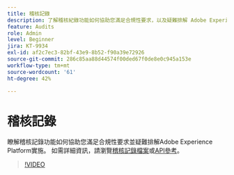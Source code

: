 ```yaml
---
title: 稽核記錄
description: 了解稽核紀錄功能如何協助您滿足合規性要求，以及疑難排解 Adobe Experience Platform 實施。
feature: Audits
role: Admin
level: Beginner
jira: KT-9934
exl-id: af2c7ec3-82bf-43e9-8b52-f90a39e72926
source-git-commit: 286c85aa88d44574f00ded67f0de8e0c945a153e
workflow-type: tm+mt
source-wordcount: '61'
ht-degree: 42%

---
```


# 稽核記錄

瞭解稽核記錄功能如何協助您滿足合規性要求並疑難排解Adobe Experience Platform實施。 如需詳細資訊，請瀏覽[稽核記錄檔案](https://experienceleague.adobe.com/docs/experience-platform/landing/governance-privacy-security/audit-logs/overview.html?lang=zh-Hant)或[API參考](https://developer.adobe.com/experience-platform-apis/references/audit-query/)。

>[!VIDEO](https://video.tv.adobe.com/v/341450?learn=on&enablevpops)

